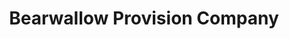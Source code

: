---
title: "Bearwallow Provision Company"
url: /gerton/bearwallow-provision-company/
shop: Dorfladen
---